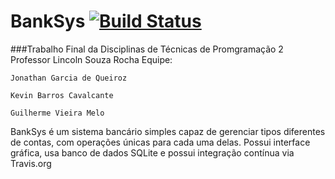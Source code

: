 # BankSys [![Build Status](https://travis-ci.org/TPII20152/BankSys.svg?branch=master)](https://travis-ci.org/TPII20152/BankSys)

###Trabalho Final da Disciplinas de Técnicas de Promgramação 2
Professor Lincoln Souza Rocha
Equipe:	

	Jonathan Garcia de Queiroz
	
	Kevin Barros Cavalcante
	
	Guilherme Vieira Melo
		
BankSys é um sistema bancário simples capaz de gerenciar tipos diferentes de contas, com operações únicas para cada uma delas.
Possui interface gráfica, usa banco de dados SQLite e possui integração contínua via Travis.org
